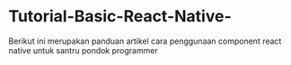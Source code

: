 # Tutorial-Basic-React-Native-
Berikut ini merupakan panduan artikel cara penggunaan component react native untuk santru pondok programmer
